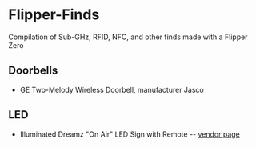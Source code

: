 # Flipper-Finds
Compilation of Sub-GHz, RFID, NFC, and other finds made with a Flipper Zero

## Doorbells

* GE Two-Melody Wireless Doorbell, manufacturer Jasco

## LED

* Illuminated Dreamz "On Air" LED Sign with Remote -- [vendor page](https://www.illuminateddreamz.com/product-page/on-air-sign-1)

